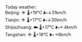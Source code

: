 Today weather:  
Beijing: ☀️   🌡️+19°C 🌬️↓31km/h  
Tianjin: ☀️   🌡️+17°C 🌬️↓30km/h  
Shijiazhuang: ☁️   🌡️+17°C 🌬️←4km/h  
Tangshan: ☀️   🌡️+18°C 🌬️→8km/h  
